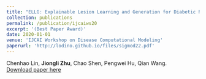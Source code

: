```yaml
---
title: "ELLG: Explainable Lesion Learning and Generation for Diabetic Retinopathy Detection."
collection: publications
permalink: /publication/ijcaiws20
excerpt: '(Best Paper Award)'
date: 2020-01-01
venue: 'IJCAI Workshop on Disease Computational Modeling'
paperurl: 'http://lodino.github.io/files/sigmod22.pdf'
---
```

Chenhao Lin, **Jiongli Zhu**, Chao Shen, Pengwei Hu, Qian Wang.<br>
[Download paper here](http://lodino.github.io/files/ijcaiws20.pdf)